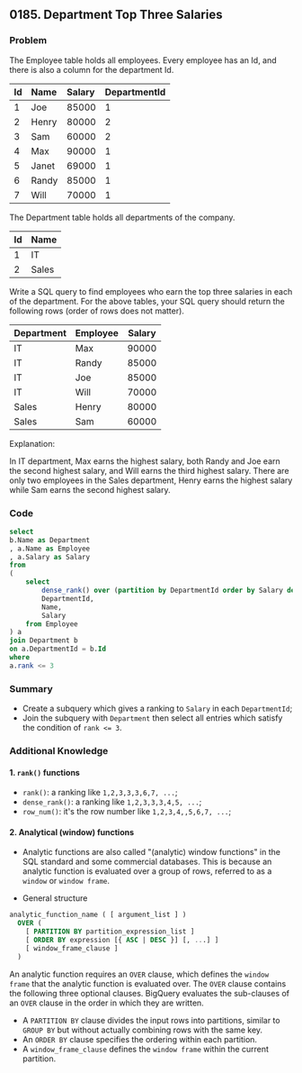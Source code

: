 ## 0185. Department Top Three Salaries



### Problem

The Employee table holds all employees. Every employee has an Id, and there is also a column for the department Id.


| Id | Name  | Salary | DepartmentId |
|:----|:-------|:--------|:--------------|
| 1  | Joe   | 85000  | 1            |
| 2  | Henry | 80000  | 2            |
| 3  | Sam   | 60000  | 2            |
| 4  | Max   | 90000  | 1            |
| 5  | Janet | 69000  | 1            |
| 6  | Randy | 85000  | 1            |
| 7  | Will  | 70000  | 1            |

The Department table holds all departments of the company.


| Id | Name     |
|----|----------|
| 1  | IT       |
| 2  | Sales    |

Write a SQL query to find employees who earn the top three salaries in each of the department. For the above tables, your SQL query should return the following rows (order of rows does not matter).


| Department | Employee | Salary |
|------------|----------|--------|
| IT         | Max      | 90000  |
| IT         | Randy    | 85000  |
| IT         | Joe      | 85000  |
| IT         | Will     | 70000  |
| Sales      | Henry    | 80000  |
| Sales      | Sam      | 60000  |

Explanation:

In IT department, Max earns the highest salary, both Randy and Joe earn the second highest salary, and Will earns the third highest salary. There are only two employees in the Sales department, Henry earns the highest salary while Sam earns the second highest salary.



### Code

```sql
select
b.Name as Department
, a.Name as Employee 
, a.Salary as Salary
from
(
    select 
        dense_rank() over (partition by DepartmentId order by Salary desc) as rank,             
        DepartmentId,
        Name,
        Salary
    from Employee
) a
join Department b
on a.DepartmentId = b.Id
where
a.rank <= 3
```



### Summary

- Create a subquery which gives a ranking to `Salary` in each `DepartmentId`;
- Join the subquery with `Department` then select all entries which satisfy the condition of `rank <= 3`.



### Additional Knowledge

#### 1. `rank()` functions

- `rank()`: a ranking like `1,2,3,3,3,6,7, ...`;
- `dense_rank()`: a ranking like `1,2,3,3,3,4,5, ...`;
- `row_num()`: it's the row number like `1,2,3,4,,5,6,7, ...`;

#### 2. Analytical (window) functions

- Analytic functions are also called "(analytic) window functions" in the SQL standard and some commercial databases. This is because an analytic function is evaluated over a group of rows, referred to as a `window` or `window frame`.

- General structure

```sql
analytic_function_name ( [ argument_list ] )
  OVER (
    [ PARTITION BY partition_expression_list ]
    [ ORDER BY expression [{ ASC | DESC }] [, ...] ]
    [ window_frame_clause ]
  )
```

An analytic function requires an `OVER` clause, which defines the `window frame` that the analytic function is evaluated over. The `OVER` clause contains the following three optional clauses. BigQuery evaluates the sub-clauses of an `OVER` clause in the order in which they are written.

- A `PARTITION BY` clause divides the input rows into partitions, similar to `GROUP BY` but without actually combining rows with the same key.
- An `ORDER BY` clause specifies the ordering within each partition.
- A `window_frame_clause` defines the `window frame` within the current partition.
